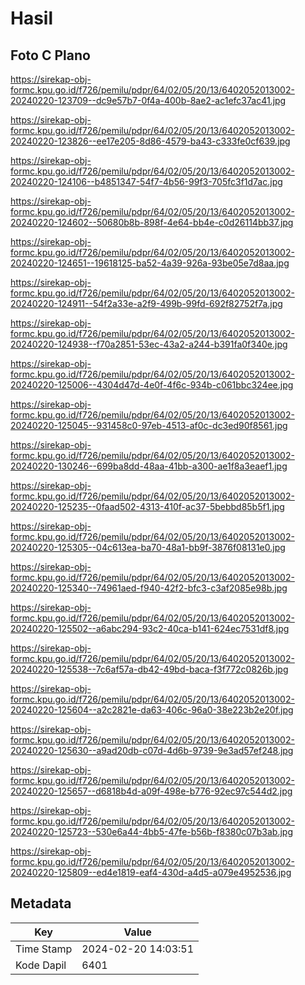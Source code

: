 # Hasil

## Foto C Plano

https://sirekap-obj-formc.kpu.go.id/f726/pemilu/pdpr/64/02/05/20/13/6402052013002-20240220-123709--dc9e57b7-0f4a-400b-8ae2-ac1efc37ac41.jpg

https://sirekap-obj-formc.kpu.go.id/f726/pemilu/pdpr/64/02/05/20/13/6402052013002-20240220-123826--ee17e205-8d86-4579-ba43-c333fe0cf639.jpg

https://sirekap-obj-formc.kpu.go.id/f726/pemilu/pdpr/64/02/05/20/13/6402052013002-20240220-124106--b4851347-54f7-4b56-99f3-705fc3f1d7ac.jpg

https://sirekap-obj-formc.kpu.go.id/f726/pemilu/pdpr/64/02/05/20/13/6402052013002-20240220-124602--50680b8b-898f-4e64-bb4e-c0d26114bb37.jpg

https://sirekap-obj-formc.kpu.go.id/f726/pemilu/pdpr/64/02/05/20/13/6402052013002-20240220-124651--19618125-ba52-4a39-926a-93be05e7d8aa.jpg

https://sirekap-obj-formc.kpu.go.id/f726/pemilu/pdpr/64/02/05/20/13/6402052013002-20240220-124911--54f2a33e-a2f9-499b-99fd-692f82752f7a.jpg

https://sirekap-obj-formc.kpu.go.id/f726/pemilu/pdpr/64/02/05/20/13/6402052013002-20240220-124938--f70a2851-53ec-43a2-a244-b391fa0f340e.jpg

https://sirekap-obj-formc.kpu.go.id/f726/pemilu/pdpr/64/02/05/20/13/6402052013002-20240220-125006--4304d47d-4e0f-4f6c-934b-c061bbc324ee.jpg

https://sirekap-obj-formc.kpu.go.id/f726/pemilu/pdpr/64/02/05/20/13/6402052013002-20240220-125045--931458c0-97eb-4513-af0c-dc3ed90f8561.jpg

https://sirekap-obj-formc.kpu.go.id/f726/pemilu/pdpr/64/02/05/20/13/6402052013002-20240220-130246--699ba8dd-48aa-41bb-a300-ae1f8a3eaef1.jpg

https://sirekap-obj-formc.kpu.go.id/f726/pemilu/pdpr/64/02/05/20/13/6402052013002-20240220-125235--0faad502-4313-410f-ac37-5bebbd85b5f1.jpg

https://sirekap-obj-formc.kpu.go.id/f726/pemilu/pdpr/64/02/05/20/13/6402052013002-20240220-125305--04c613ea-ba70-48a1-bb9f-3876f08131e0.jpg

https://sirekap-obj-formc.kpu.go.id/f726/pemilu/pdpr/64/02/05/20/13/6402052013002-20240220-125340--74961aed-f940-42f2-bfc3-c3af2085e98b.jpg

https://sirekap-obj-formc.kpu.go.id/f726/pemilu/pdpr/64/02/05/20/13/6402052013002-20240220-125502--a6abc294-93c2-40ca-b141-624ec7531df8.jpg

https://sirekap-obj-formc.kpu.go.id/f726/pemilu/pdpr/64/02/05/20/13/6402052013002-20240220-125538--7c6af57a-db42-49bd-baca-f3f772c0826b.jpg

https://sirekap-obj-formc.kpu.go.id/f726/pemilu/pdpr/64/02/05/20/13/6402052013002-20240220-125604--a2c2821e-da63-406c-96a0-38e223b2e20f.jpg

https://sirekap-obj-formc.kpu.go.id/f726/pemilu/pdpr/64/02/05/20/13/6402052013002-20240220-125630--a9ad20db-c07d-4d6b-9739-9e3ad57ef248.jpg

https://sirekap-obj-formc.kpu.go.id/f726/pemilu/pdpr/64/02/05/20/13/6402052013002-20240220-125657--d6818b4d-a09f-498e-b776-92ec97c544d2.jpg

https://sirekap-obj-formc.kpu.go.id/f726/pemilu/pdpr/64/02/05/20/13/6402052013002-20240220-125723--530e6a44-4bb5-47fe-b56b-f8380c07b3ab.jpg

https://sirekap-obj-formc.kpu.go.id/f726/pemilu/pdpr/64/02/05/20/13/6402052013002-20240220-125809--ed4e1819-eaf4-430d-a4d5-a079e4952536.jpg


## Metadata

| Key        | Value               |
| ---------- | ------------------- |
| Time Stamp | 2024-02-20 14:03:51 |
| Kode Dapil | 6401                |



